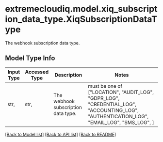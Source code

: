 # extremecloudiq.model.xiq_subscription_data_type.XiqSubscriptionDataType

The webhook subscription data type.

## Model Type Info
Input Type | Accessed Type | Description | Notes
------------ | ------------- | ------------- | -------------
str,  | str,  | The webhook subscription data type. | must be one of ["LOCATION", "AUDIT_LOG", "GDPR_LOG", "CREDENTIAL_LOG", "ACCOUNTING_LOG", "AUTHENTICATION_LOG", "EMAIL_LOG", "SMS_LOG", ] 

[[Back to Model list]](../../README.md#documentation-for-models) [[Back to API list]](../../README.md#documentation-for-api-endpoints) [[Back to README]](../../README.md)

